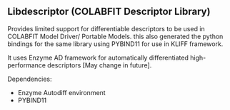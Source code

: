 ## Libdescriptor (COLABFIT Descriptor Library)

Provides limited support for differentiable descriptors to be used in COLABFIT Model Driver/ Portable Models. this also generated the python bindings for the same library using PYBIND11 for use in KLIFF framework. 

It uses Enzyme AD framework for automatically differentiated high-performance descriptors [May change in future].

Dependencies:
- Enzyme Autodiff environment
- PYBIND11